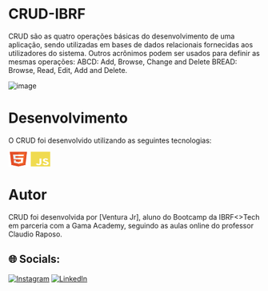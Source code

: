 # CRUD-IBRF
CRUD são as quatro operações básicas do desenvolvimento de uma aplicação, sendo utilizadas em bases de dados relacionais fornecidas aos utilizadores do sistema. 
Outros acrônimos podem ser usados para definir as mesmas operações: ABCD: Add, Browse, Change and Delete BREAD: Browse, Read, Edit, Add and Delete.

![image](https://user-images.githubusercontent.com/122493018/236079330-0227159e-a406-4fbb-bc46-d291990e659a.png)

# Desenvolvimento
O CRUD foi desenvolvido utilizando as seguintes tecnologias:
<div>
<img align="center" alt="Ventura-HTML" height="30" width="40" src="https://raw.githubusercontent.com/devicons/devicon/master/icons/html5/html5-original.svg">
<img align="center" alt="Ventura-Js" height="30" width="40" src="https://raw.githubusercontent.com/devicons/devicon/master/icons/javascript/javascript-plain.svg">
</div>

# Autor
CRUD foi desenvolvida por [Ventura Jr], aluno do Bootcamp da IBRF<>Tech em parceria com a Gama Academy, seguindo as aulas online do professor Claudio Raposo.

## 🌐 Socials:
[![Instagram](https://img.shields.io/badge/Instagram-%23E4405F.svg?logo=Instagram&logoColor=white)](https://www.instagram.com/eng.venturajr/) [![LinkedIn](https://img.shields.io/badge/LinkedIn-%230077B5.svg?logo=linkedin&logoColor=white)](https://www.linkedin.com/in/ventura-jr/)